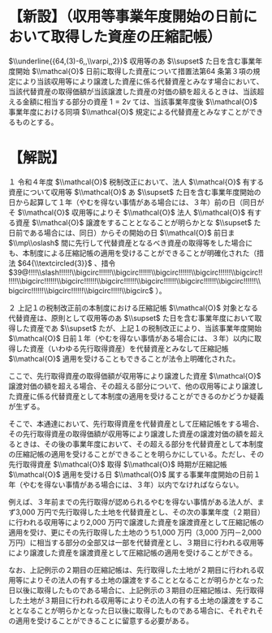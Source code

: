 # 【新設】（収用等事業年度開始の日前において取得した資産の圧縮記帳）

$\\underline{{64,(3)-6,,\\varpi,,2}}$ 収用等のあ $\\supset$ た日を含む事業年度開始 $\\mathcal{O}$ 日前に取得した資産について措置法第64 条第３項の規定により当該収用等により譲渡した資産に係る代替資産とみなす場合において、当該代替資産の取得価額が当該譲渡した資産の対価の額を超えるときは、当該超える金額に相当する部分の資産 $1=2v$ ては、当該事業年度後 $\\mathcal{O}$ 事業年度における同項 $\\mathcal{O}$ 規定による代替資産とみなすことができるものとする。

# 【解説】

１ 令和４年度 $\\mathcal{O}$ 税制改正において、法人 $\\mathcal{O}$ 有する資産について収用等 $\\mathcal{O}$ あ $\\supset$ た日を含む事業年度開始の日から起算して１年（やむを得ない事情がある場合には、３年）前の日（同日がそ $\\mathcal{O}$ 収用等によりそ $\\mathcal{O}$ 法人 $\\mathcal{O}$ 有する資産 $\\mathcal{O}$ 譲渡をすることとなることが明らかとな $\\supset$ た日前である場合には、同日）からその開始の日 $\\mathcal{O}$ 前日ま $\\mp\\oslash$ 間に先行して代替資産となるべき資産の取得等をした場合にも、本制度による圧縮記帳の適用を受けることができることが明確化された（措法 $64{\\textcircled{3}}$ 、措令 $39@!!!!\\slash!!!!!!\\bigcirc!!!!!!\\bigcirc!!!!!!\\bigcirc!!!!!!\\bigcirc!!!!!!\\bigcirc!!!!!!\\bigcirc!!!!!!\\bigcirc!!!!!!\\bigcirc!!!!!!\\bigcirc!!!!!!\\bigcirc!!!!!!\\bigcirc!!!!!!\\bigcirc!!!!!!\\bigcirc!!!!!!\\bigcirc!!!!!\\bigcirc$ ）。

２ 上記１の税制改正前の本制度における圧縮記帳 $\\mathcal{O}$ 対象となる代替資産は、原則として収用等のあ $\\supset$ た日を含む事業年度において取得した資産であ $\\supset$ たが、上記１の税制改正により、当該事業年度開始 $\\mathcal{O}$ 日前１年（やむを得ない事情がある場合には、３年）以内に取得した資産（いわゆる先行取得資産）を代替資産とみなして圧縮記帳 $\\mathcal{O}$ 適用を受けることもできることが法令上明確化された。

ここで、先行取得資産の取得価額が収用等により譲渡した資産 $\\mathcal{O}$ 譲渡対価の額を超える場合、その超える部分について、他の収用等により譲渡した資産に係る代替資産として本制度の適用を受けることができるのかどうか疑義が生ずる。

そこで、本通達において、先行取得資産を代替資産として圧縮記帳をする場合、その先行取得資産の取得価額が収用等により譲渡した資産の譲渡対価の額を超えるときは、その後の事業年度において、その超える部分を代替資産として本制度の圧縮記帳の適用を受けることができることを明らかにしている。ただし、その先行取得資産 $\\mathcal{O}$ 取得 $\\mathcal{O}$ 時期が圧縮記帳 $\\mathcal{O}$ 適用を受ける日 $\\mathcal{O}$ 属する事業年度開始の日前１年（やむを得ない事情がある場合には、３年）以内でなければならない。

例えば、３年前までの先行取得が認められるやむを得ない事情がある法人が、まず3,000 万円で先行取得した土地を代替資産とし、その次の事業年度（２期目）に行われる収用等により2,000 万円で譲渡した資産を譲渡資産として圧縮記帳の適用を受け、更にその先行取得した土地のうち1,000 万円（3,000 万円－2,000 万円）に相当する部分の全部又は一部を代替資産とし、３期目に行われる収用等により譲渡した資産を譲渡資産として圧縮記帳の適用を受けることができる。

なお、上記例示の２期目の圧縮記帳は、先行取得した土地が２期目に行われる収用等によりその法人の有する土地の譲渡をすることとなることが明らかとなった日以後に取得したものである場合に、上記例示の３期目の圧縮記帳は、先行取得した土地が３期目に行われる収用等によりその法人の有する土地の譲渡をすることとなることが明らかとなった日以後に取得したものである場合に、それぞれその適用を受けることができることに留意する必要がある。